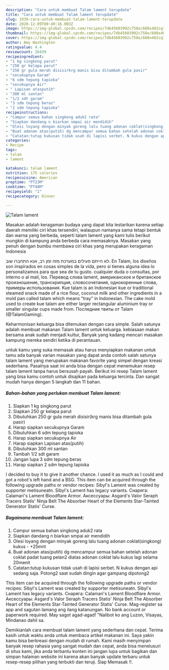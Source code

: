 ```yaml
---
description: "Cara untuk membuat Talam lament terupdate"
title: "Cara untuk membuat Talam lament terupdate"
slug: 1939-cara-untuk-membuat-talam-lament-terupdate
date: 2020-12-09T00:49:16.003Z
image: https://img-global.cpcdn.com/recipes/7db45603992c758e/680x482cq70/talam-lament-foto-resep-utama.jpg
thumbnail: https://img-global.cpcdn.com/recipes/7db45603992c758e/680x482cq70/talam-lament-foto-resep-utama.jpg
cover: https://img-global.cpcdn.com/recipes/7db45603992c758e/680x482cq70/talam-lament-foto-resep-utama.jpg
author: Amy Washington
ratingvalue: 4.4
reviewcount: 26439
recipeingredient:
- "1 kg singkong parut"
- "250 gr kelapa parut"
- "250 gr gula merah disisirkrg manis bisa ditambah gula pasir"
- "secukupnya Garam"
- "6 sdm tepung tapioka"
- "secukupnya Air"
- " Lapisan atasputih"
- "300 ml santan"
- "1/2 sdt garam"
- "3 sdm tepung beras"
- "2 sdm tepung tapioka"
recipeinstructions:
- "Campur semua bahan singkong aduk2 rata"
- "Siapkan dandang n biarkan smpai air mendidih"
- "Olesi loyang dengan minyak goreng lalu tuang adonan coklat(singkong) kukus - +25mnt"
- "Buat adonan atas(putih) dg mencampur semua bahan setelah adonan coklat padat tuang pelan2 diatas adonan coklat lalu kukus lagi selama 20menit"
- "Catatan:tutup kukusan tidak usah di lapisi serbet. N kukus dengan api sedang saja. Potong2 saat sudah dingin agar gampang dipotong2"
categories:
- Recipe
tags:
- talam
- lament

katakunci: talam lament 
nutrition: 175 calories
recipecuisine: American
preptime: "PT23M"
cooktime: "PT48M"
recipeyield: "1"
recipecategory: Dinner

---
```



![Talam lament](https://img-global.cpcdn.com/recipes/7db45603992c758e/680x482cq70/talam-lament-foto-resep-utama.jpg)

Masakan adalah keragaman budaya yang dapat kita lestarikan karena setiap daerah memiliki ciri khas tersendiri, walaupun namanya sama tetapi bentuk dan warna yang berbeda, seperti talam lament yang kami tulis berikut mungkin di kampung anda berbeda cara memasaknya. Masakan yang penuh dengan bumbu membawa ciri khas yang merupakan keragaman Indonesia

לא הייתם פעילים במערכת מזה זמן רב, אנא התחברו שוב. En Talam, los diseños son inspirados en cosas simples de la vida, pero si tienes alguna idea lo personalizamos para que sea de tu gusto. cualquier duda o consultas, por interno o al mail, los. Перевод слова lament, американское и британское произношение, транскрипция, словосочетания, однокоренные слова, примеры использования. Kue talam is an Indonesian kue or traditional steamed snack made of a rice flour, coconut milk and other ingredients in a mold pan called talam which means &#34;tray&#34; in Indonesian. The cake mold used to create kue talam are either larger rectangular aluminium tray or smaller singular cups made from. Последние твиты от Talam (@TalamGaming).

Keharmonisan keluarga bisa ditemukan dengan cara simple. Salah satunya adalah membuat makanan Talam lament untuk keluarga. kebiasaan makan bersama anak sudah menjadi kultur, Banyak yang kadang mencari masakan kampung mereka sendiri ketika di perantauan.

untuk kamu yang suka memasak atau harus menyiapkan makanan untuk tamu ada banyak varian masakan yang dapat anda contoh salah satunya talam lament yang merupakan makanan favorite yang simpel dengan kreasi sederhana. Pasalnya saat ini anda bisa dengan cepat menemukan resep talam lament tanpa harus bersusah payah.
Berikut ini resep Talam lament yang bisa kamu contoh untuk disajikan pada keluarga tercinta. Dan sangat mudah hanya dengan 5 langkah dan 11 bahan.


<!--inarticleads1-->

##### Bahan-bahan yang perlukan membuat Talam lament:

1. Siapkan 1 kg singkong parut
1. Siapkan 250 gr kelapa parut
1. Dibutuhkan 250 gr gula merah disisir(krg manis bisa ditambah gula pasir)
1. Harap siapkan secukupnya Garam
1. Dibutuhkan 6 sdm tepung tapioka
1. Harap siapkan secukupnya Air
1. Harap siapkan  Lapisan atas(putih)
1. Dibutuhkan 300 ml santan
1. Tambah 1/2 sdt garam
1. Jangan lupa 3 sdm tepung beras
1. Harap siapkan 2 sdm tepung tapioka


I decided to buy it to give it another chance. I used it as much as I could and got a robot&#39;s left hand and a BSG. This item can be acquired through the following upgrade paths or vendor recipes: Sibyl&#39;s Lament was created by supporter metisuneatn. Sibyl&#39;s Lament has legacy variants. Снаряга: Calamari&#39;s Lament Bloodflare Armor. Аксессуары: Asgard&#39;s Valor Seraph Tracers Statis&#39; Ninja Belt The Absorber Heart of the Elements Star-Tainted Generator Statis&#39; Curse. 

<!--inarticleads2-->

##### Bagaimana membuat  Talam lament:

1. Campur semua bahan singkong aduk2 rata
1. Siapkan dandang n biarkan smpai air mendidih
1. Olesi loyang dengan minyak goreng lalu tuang adonan coklat(singkong) kukus - +25mnt
1. Buat adonan atas(putih) dg mencampur semua bahan setelah adonan coklat padat tuang pelan2 diatas adonan coklat lalu kukus lagi selama 20menit
1. Catatan:tutup kukusan tidak usah di lapisi serbet. N kukus dengan api sedang saja. Potong2 saat sudah dingin agar gampang dipotong2


This item can be acquired through the following upgrade paths or vendor recipes: Sibyl&#39;s Lament was created by supporter metisuneatn. Sibyl&#39;s Lament has legacy variants. Снаряга: Calamari&#39;s Lament Bloodflare Armor. Аксессуары: Asgard&#39;s Valor Seraph Tracers Statis&#39; Ninja Belt The Absorber Heart of the Elements Star-Tainted Generator Statis&#39; Curse. Mag-register sa app and sagutan lamang ang ilang katanungan. No bank account or paperwork required. May sagot agad-agad! &#34;Nalibot ko ang Luzon, Visayas, Mindanao dahil sa. 

Demikianlah cara membuat talam lament yang sederhana dan cepat. Terima kasih untuk waktu anda untuk membaca artikel makanan ini. Saya yakin kamu bisa berkreasi dengan mudah di rumah. Kami masih menyimpan banyak resep rahasia yang sangat mudah dan cepat, anda bisa menelusuri di situs kami, jika anda terbantu konten ini jangan lupa untuk bagikan dan simpan halaman website ini karena akan banyak update terbaru untuk resep-resep pilihan yang terbukti dan teruji. Siap Memasak !!. 
